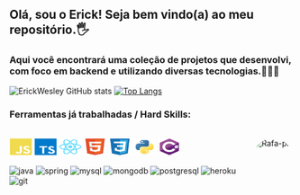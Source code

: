 ## Olá, sou o Erick! Seja bem vindo(a) ao meu repositório.🖐️
### Aqui você encontrará uma coleção de projetos que desenvolvi, com foco em backend e utilizando diversas tecnologias.👨🏽‍💻

![ErickWesley GitHub stats](https://github-readme-stats.vercel.app/api?username=ErickWesley&show_icons=true&theme=dracula)
[![Top Langs](https://github-readme-stats.vercel.app/api/top-langs/?username=ErickWesley&layout=compact&theme=dracula)](https://github.com/anuraghazra/github-readme-stats)



### Ferramentas já trabalhadas / Hard Skills:

<div style="display: inline_block"><br>
  <img align="center" alt="Rafa-Js" height="30" width="40" src="https://raw.githubusercontent.com/devicons/devicon/master/icons/javascript/javascript-plain.svg">
  <img align="center" alt="Rafa-Ts" height="30" width="40" src="https://raw.githubusercontent.com/devicons/devicon/master/icons/typescript/typescript-plain.svg">
  <img align="center" alt="Rafa-React" height="30" width="40" src="https://raw.githubusercontent.com/devicons/devicon/master/icons/react/react-original.svg">
  <img align="center" alt="Rafa-HTML" height="30" width="40" src="https://raw.githubusercontent.com/devicons/devicon/master/icons/html5/html5-original.svg">
  <img align="center" alt="Rafa-CSS" height="30" width="40" src="https://raw.githubusercontent.com/devicons/devicon/master/icons/css3/css3-original.svg">
  <img align="center" alt="Rafa-Python" height="30" width="40" src="https://raw.githubusercontent.com/devicons/devicon/master/icons/python/python-original.svg">
  <img align="center" alt="Rafa-Csharp" height="30" width="40" src="https://raw.githubusercontent.com/devicons/devicon/master/icons/csharp/csharp-original.svg">
  <img align="right" alt="Rafa-pic" height="150" style="border-radius:50px;" src="https://media.discordapp.net/attachments/639956127056134178/890373478988013628/Publicacoes_Instagram_1_1.png?width=676&height=676">
</div>

<div style="display: inline_block"><br/>
    <img align="center" alt="java" height="30" width="40"  src="https://img.shields.io/badge/Java-ED8B00?style=for-the-badge&logo=openjdk&logoColor=white" />
    <img align="center" alt="spring" height="30" width="40"  src="https://img.shields.io/badge/Spring-6DB33F?style=for-the-badge&logo=spring&logoColor=white" />
    <img align="center" alt="mysql" height="30" width="40"  src="https://img.shields.io/badge/MySQL-00000F?style=for-the-badge&logo=mysql&logoColor=white" />
    <img align="center" alt="mongodb" height="30" width="40"  src="https://img.shields.io/badge/MongoDB-4EA94B?style=for-the-badge&logo=mongodb&logoColor=white" />
    <img align="center" alt="postgresql" height="30" width="40"  src="https://img.shields.io/badge/PostgreSQL-316192?style=for-the-badge&logo=postgresql&logoColor=white" />
    <img align="center" alt="heroku" height="30" width="40"  src="https://img.shields.io/badge/Heroku-430098?style=for-the-badge&logo=heroku&logoColor=white" />
    <img align="center" alt="git" height="30" width="40"  src="https://img.shields.io/badge/GIT-E44C30?style=for-the-badge&logo=git&logoColor=white" />
</div>
